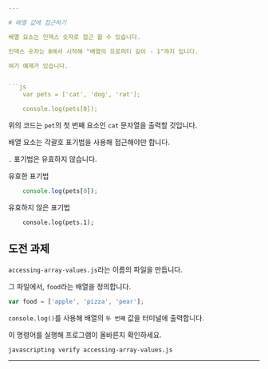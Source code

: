 ```yaml
---

# 배열 값에 접근하기

배열 요소는 인덱스 숫자로 접근 할 수 있습니다.

인덱스 숫자는 0에서 시작해 "배열의 프로퍼티 길이 - 1"까지 입니다.

여기 예제가 있습니다.


```js
	var pets = ['cat', 'dog', 'rat'];

	console.log(pets[0]);
```

위의 코드는 `pet`의 첫 번째 요소인 `cat` 문자열을 출력할 것입니다.

배열 요소는 각괄호 표기법을 사용해 접근해야만 합니다.

`.` 표기법은 유효하지 않습니다.

유효한 표기법

```js
	console.log(pets[0]);
```

유효하지 않은 표기법
```
	console.log(pets.1);
```

## 도전 과제

`accessing-array-values.js`라는 이름의 파일을 만듭니다.

그 파일에서, `food`라는 배열을 정의합니다.
```js
var food = ['apple', 'pizza', 'pear'];
```


`console.log()`를 사용해 배열의 `두 번째` 값을 터미널에 출력합니다.

이 명령어를 실행해 프로그램이 올바른지 확인하세요.

`javascripting verify accessing-array-values.js`

---
```

